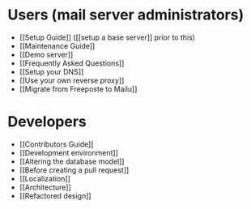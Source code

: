 # Users (mail server administrators)

* [[Setup Guide]] ([[setup a base server]] prior to this)
* [[Maintenance Guide]]
* [[Demo server]]
* [[Frequently Asked Questions]]
* [[Setup your DNS]]
* [[Use your own reverse proxy]]
* [[Migrate from Freeposte to Mailu]]

# Developers

* [[Contributors Guide]]
* [[Development environment]]
* [[Altering the database model]]
* [[Before creating a pull request]]
* [[Localization]]
* [[Architecture]]
* [[Refactored design]]